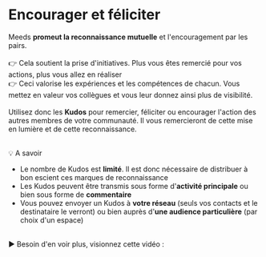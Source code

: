 # Encourager et féliciter

Meeds **promeut la reconnaissance mutuelle** et l'encouragement par les pairs.\
\
👉 Cela soutient la prise d'initiatives. Plus vous êtes remercié pour vos actions, plus vous allez en réaliser\
👉 Ceci valorise les expériences et les compétences de chacun. Vous mettez en valeur vos collègues et vous leur donnez ainsi plus de visibilité.\
\
Utilisez donc les **Kudos** pour remercier, féliciter ou encourager l'action des autres membres de votre communauté. Il vous remercieront de cette mise en lumière et de cette reconnaissance.

\
💡 A savoir

* Le nombre de Kudos est **limité**. Il est donc nécessaire de distribuer à bon escient ces marques de reconnaissance
* Les Kudos peuvent être transmis sous forme d'**activité principale** ou bien sous forme de **commentaire**
* Vous pouvez envoyer un Kudos à **votre réseau** (seuls vos contacts et le destinataire le verront) ou bien auprès d'**une audience particulière** (par choix d'un espace)

\
▶ Besoin d'en voir plus, visionnez cette vidéo :&#x20;
